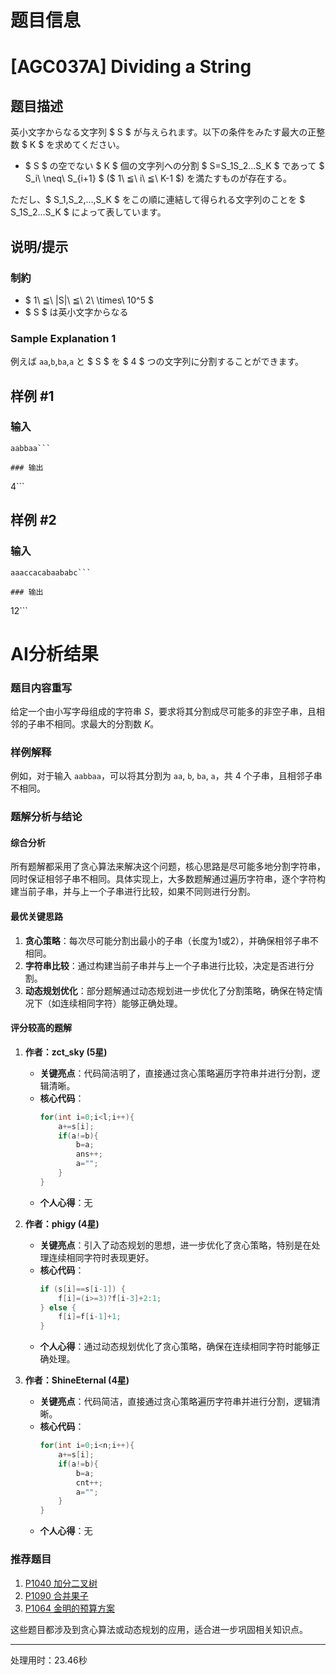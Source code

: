 # 题目信息

# [AGC037A] Dividing a String

## 题目描述

[problemUrl]: https://atcoder.jp/contests/agc037/tasks/agc037_a

英小文字からなる文字列 $ S $ が与えられます。以下の条件をみたす最大の正整数 $ K $ を求めてください。

- $ S $ の空でない $ K $ 個の文字列への分割 $ S=S_1S_2...S_K $ であって $ S_i\ \neq\ S_{i+1} $ ($ 1\ ≦\ i\ ≦\ K-1 $) を満たすものが存在する。

ただし、$ S_1,S_2,...,S_K $ をこの順に連結して得られる文字列のことを $ S_1S_2...S_K $ によって表しています。

## 说明/提示

### 制約

- $ 1\ ≦\ |S|\ ≦\ 2\ \times\ 10^5 $
- $ S $ は英小文字からなる

### Sample Explanation 1

例えば `aa`,`b`,`ba`,`a` と $ S $ を $ 4 $ つの文字列に分割することができます。

## 样例 #1

### 输入

```
aabbaa```

### 输出

```
4```

## 样例 #2

### 输入

```
aaaccacabaababc```

### 输出

```
12```

# AI分析结果

### 题目内容重写
给定一个由小写字母组成的字符串 $S$，要求将其分割成尽可能多的非空子串，且相邻的子串不相同。求最大的分割数 $K$。

### 样例解释
例如，对于输入 `aabbaa`，可以将其分割为 `aa`, `b`, `ba`, `a`，共 $4$ 个子串，且相邻子串不相同。

### 题解分析与结论

#### 综合分析
所有题解都采用了贪心算法来解决这个问题，核心思路是尽可能多地分割字符串，同时保证相邻子串不相同。具体实现上，大多数题解通过遍历字符串，逐个字符构建当前子串，并与上一个子串进行比较，如果不同则进行分割。

#### 最优关键思路
1. **贪心策略**：每次尽可能分割出最小的子串（长度为1或2），并确保相邻子串不相同。
2. **字符串比较**：通过构建当前子串并与上一个子串进行比较，决定是否进行分割。
3. **动态规划优化**：部分题解通过动态规划进一步优化了分割策略，确保在特定情况下（如连续相同字符）能够正确处理。

#### 评分较高的题解

1. **作者：zct_sky (5星)**
   - **关键亮点**：代码简洁明了，直接通过贪心策略遍历字符串并进行分割，逻辑清晰。
   - **核心代码**：
     ```cpp
     for(int i=0;i<l;i++){
         a+=s[i];
         if(a!=b){
             b=a;
             ans++;
             a="";
         }
     }
     ```
   - **个人心得**：无

2. **作者：phigy (4星)**
   - **关键亮点**：引入了动态规划的思想，进一步优化了贪心策略，特别是在处理连续相同字符时表现更好。
   - **核心代码**：
     ```cpp
     if (s[i]==s[i-1]) {
         f[i]=(i>=3)?f[i-3]+2:1;
     } else {
         f[i]=f[i-1]+1;
     }
     ```
   - **个人心得**：通过动态规划优化了贪心策略，确保在连续相同字符时能够正确处理。

3. **作者：ShineEternal (4星)**
   - **关键亮点**：代码简洁，直接通过贪心策略遍历字符串并进行分割，逻辑清晰。
   - **核心代码**：
     ```cpp
     for(int i=0;i<n;i++){
         a+=s[i];
         if(a!=b){
             b=a;
             cnt++;
             a="";
         }
     }
     ```
   - **个人心得**：无

### 推荐题目
1. [P1040 加分二叉树](https://www.luogu.com.cn/problem/P1040)
2. [P1090 合并果子](https://www.luogu.com.cn/problem/P1090)
3. [P1064 金明的预算方案](https://www.luogu.com.cn/problem/P1064)

这些题目都涉及到贪心算法或动态规划的应用，适合进一步巩固相关知识点。

---
处理用时：23.46秒